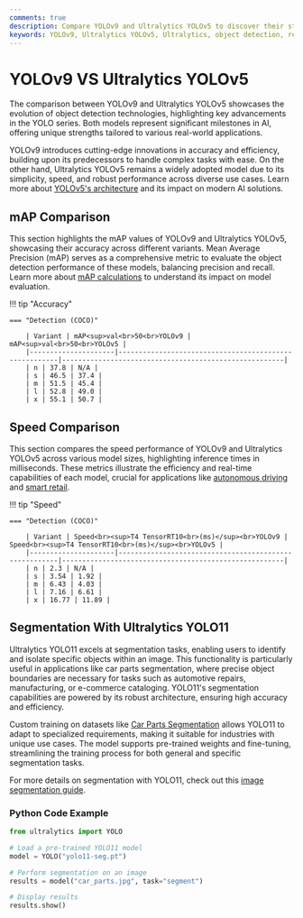 ```yaml
---
comments: true
description: Compare YOLOv9 and Ultralytics YOLOv5 to discover their strengths in object detection, real-time AI, and edge AI. Explore performance benchmarks, architecture advancements, and suitability for various computer vision applications.
keywords: YOLOv9, Ultralytics YOLOv5, Ultralytics, object detection, real-time AI, edge AI, computer vision, AI models, performance comparison
---
```


# YOLOv9 VS Ultralytics YOLOv5

The comparison between YOLOv9 and Ultralytics YOLOv5 showcases the evolution of object detection technologies, highlighting key advancements in the YOLO series. Both models represent significant milestones in AI, offering unique strengths tailored to various real-world applications.

YOLOv9 introduces cutting-edge innovations in accuracy and efficiency, building upon its predecessors to handle complex tasks with ease. On the other hand, Ultralytics YOLOv5 remains a widely adopted model due to its simplicity, speed, and robust performance across diverse use cases. Learn more about [YOLOv5's architecture](https://docs.ultralytics.com/yolov5/tutorials/architecture_description/) and its impact on modern AI solutions.

## mAP Comparison

This section highlights the mAP values of YOLOv9 and Ultralytics YOLOv5, showcasing their accuracy across different variants. Mean Average Precision (mAP) serves as a comprehensive metric to evaluate the object detection performance of these models, balancing precision and recall. Learn more about [mAP calculations](https://www.ultralytics.com/glossary/mean-average-precision-map) to understand its impact on model evaluation.

!!! tip "Accuracy"

    === "Detection (COCO)"

    	| Variant | mAP<sup>val<br>50<br>YOLOv9 | mAP<sup>val<br>50<br>YOLOv5 |
    	|---------------------|-------------------------------------------------------|-------------------------------------------------------|
    	| n | 37.8 | N/A |
    	| s | 46.5 | 37.4 |
    	| m | 51.5 | 45.4 |
    	| l | 52.8 | 49.0 |
    	| x | 55.1 | 50.7 |

## Speed Comparison

This section compares the speed performance of YOLOv9 and Ultralytics YOLOv5 across various model sizes, highlighting inference times in milliseconds. These metrics illustrate the efficiency and real-time capabilities of each model, crucial for applications like [autonomous driving](https://www.ultralytics.com/blog/ultralytics-yolov8-for-speed-estimation-in-computer-vision-projects) and [smart retail](https://www.ultralytics.com/blog/ai-for-smarter-retail-inventory-management).

!!! tip "Speed"

    === "Detection (COCO)"

    	| Variant | Speed<br><sup>T4 TensorRT10<br>(ms)</sup><br>YOLOv9 | Speed<br><sup>T4 TensorRT10<br>(ms)</sup><br>YOLOv5 |
    	|---------------------|-------------------------------------------------------|-------------------------------------------------------|
    	| n | 2.3 | N/A |
    	| s | 3.54 | 1.92 |
    	| m | 6.43 | 4.03 |
    	| l | 7.16 | 6.61 |
    	| x | 16.77 | 11.89 |

## Segmentation With Ultralytics YOLO11

Ultralytics YOLO11 excels at segmentation tasks, enabling users to identify and isolate specific objects within an image. This functionality is particularly useful in applications like car parts segmentation, where precise object boundaries are necessary for tasks such as automotive repairs, manufacturing, or e-commerce cataloging. YOLO11's segmentation capabilities are powered by its robust architecture, ensuring high accuracy and efficiency.

Custom training on datasets like [Car Parts Segmentation](https://docs.ultralytics.com/datasets/segment/carparts-seg/) allows YOLO11 to adapt to specialized requirements, making it suitable for industries with unique use cases. The model supports pre-trained weights and fine-tuning, streamlining the training process for both general and specific segmentation tasks.

For more details on segmentation with YOLO11, check out this [image segmentation guide](https://www.ultralytics.com/blog/image-segmentation-with-ultralytics-yolo11-on-google-colab).

### Python Code Example

```python
from ultralytics import YOLO

# Load a pre-trained YOLO11 model
model = YOLO("yolo11-seg.pt")

# Perform segmentation on an image
results = model("car_parts.jpg", task="segment")

# Display results
results.show()
```
